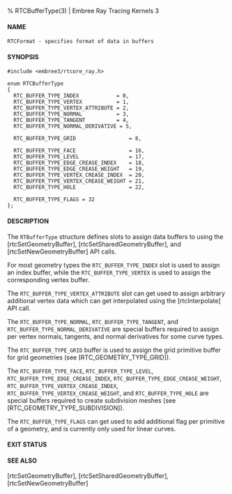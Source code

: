 % RTCBufferType(3) | Embree Ray Tracing Kernels 3

#### NAME

    RTCFormat - specifies format of data in buffers

#### SYNOPSIS

    #include <embree3/rtcore_ray.h>

    enum RTCBufferType
    {
      RTC_BUFFER_TYPE_INDEX            = 0,
      RTC_BUFFER_TYPE_VERTEX           = 1,
      RTC_BUFFER_TYPE_VERTEX_ATTRIBUTE = 2,
      RTC_BUFFER_TYPE_NORMAL           = 3,
      RTC_BUFFER_TYPE_TANGENT          = 4,
      RTC_BUFFER_TYPE_NORMAL_DERIVATIVE = 5,
    
      RTC_BUFFER_TYPE_GRID                 = 8,
    
      RTC_BUFFER_TYPE_FACE                 = 16,
      RTC_BUFFER_TYPE_LEVEL                = 17,
      RTC_BUFFER_TYPE_EDGE_CREASE_INDEX    = 18,
      RTC_BUFFER_TYPE_EDGE_CREASE_WEIGHT   = 19,
      RTC_BUFFER_TYPE_VERTEX_CREASE_INDEX  = 20,
      RTC_BUFFER_TYPE_VERTEX_CREASE_WEIGHT = 21,
      RTC_BUFFER_TYPE_HOLE                 = 22,
    
      RTC_BUFFER_TYPE_FLAGS = 32
    };

#### DESCRIPTION

The `RTBufferType` structure defines slots to assign data buffers to
using the [rtcSetGeometryBuffer], [rtcSetSharedGeometryBuffer], and
[rtcSetNewGeometryBuffer] API calls.

For most geometry types the `RTC_BUFFER_TYPE_INDEX` slot is used to
assign an index buffer, while the `RTC_BUFFER_TYPE_VERTEX` is used to
assign the corresponding vertex buffer.

The `RTC_BUFFER_TYPE_VERTEX_ATTRIBUTE` slot can get used to assign
arbitrary additional vertex data which can get interpolated using the
[rtcInterpolate] API call.

The `RTC_BUFFER_TYPE_NORMAL`, `RTC_BUFFER_TYPE_TANGENT`, and
`RTC_BUFFER_TYPE_NORMAL_DERIVATIVE` are special buffers required to
assign per vertex normals, tangents, and normal derivatives for some
curve types.

The `RTC_BUFFER_TYPE_GRID` buffer is used to assign the grid primitive
buffer for grid geometries (see [RTC_GEOMETRY_TYPE_GRID]).

The `RTC_BUFFER_TYPE_FACE`, `RTC_BUFFER_TYPE_LEVEL`,
`RTC_BUFFER_TYPE_EDGE_CREASE_INDEX`,
`RTC_BUFFER_TYPE_EDGE_CREASE_WEIGHT`,
`RTC_BUFFER_TYPE_VERTEX_CREASE_INDEX`,
`RTC_BUFFER_TYPE_VERTEX_CREASE_WEIGHT`, and `RTC_BUFFER_TYPE_HOLE` are
special buffers required to create subdivision meshes (see
[RTC_GEOMETRY_TYPE_SUBDIVISION]).

The `RTC_BUFFER_TYPE_FLAGS` can get used to add additional flag per
primitive of a geometry, and is currently only used for linear curves.

#### EXIT STATUS

#### SEE ALSO

[rtcSetGeometryBuffer], [rtcSetSharedGeometryBuffer],
[rtcSetNewGeometryBuffer]
